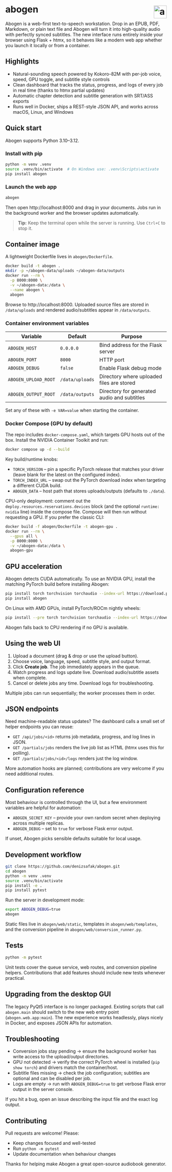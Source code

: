 # abogen <img width="40px" title="abogen icon" src="https://raw.githubusercontent.com/denizsafak/abogen/refs/heads/main/abogen/assets/icon.ico" align="right" style="padding-left: 10px; padding-top:5px;">

Abogen is a web-first text-to-speech workstation. Drop in an EPUB, PDF, Markdown, or plain text file and Abogen will turn it into high-quality audio with perfectly synced subtitles. The new interface runs entirely inside your browser using Flask + htmx, so it behaves like a modern web app whether you launch it locally or from a container.

## Highlights
- Natural-sounding speech powered by Kokoro-82M with per-job voice, speed, GPU toggle, and subtitle style controls
- Clean dashboard that tracks the status, progress, and logs of every job in real time (thanks to htmx partial updates)
- Automatic chapter detection and subtitle generation with SRT/ASS exports
- Runs well in Docker, ships a REST-style JSON API, and works across macOS, Linux, and Windows

## Quick start
Abogen supports Python 3.10–3.12.

### Install with pip
```bash
python -m venv .venv
source .venv/bin/activate  # On Windows use: .venv\Scripts\activate
pip install abogen
```

### Launch the web app
```bash
abogen
```

Then open http://localhost:8000 and drag in your documents. Jobs run in the background worker and the browser updates automatically.

> **Tip:** Keep the terminal open while the server is running. Use `Ctrl+C` to stop it.

## Container image
A lightweight Dockerfile lives in `abogen/Dockerfile`.

```bash
docker build -t abogen .
mkdir -p ~/abogen-data/uploads ~/abogen-data/outputs
docker run --rm \
  -p 8000:8000 \
  -v ~/abogen-data:/data \
  --name abogen \
  abogen
```

Browse to http://localhost:8000. Uploaded source files are stored in `/data/uploads` and rendered audio/subtitles appear in `/data/outputs`.

### Container environment variables
| Variable | Default | Purpose |
|----------|---------|---------|
| `ABOGEN_HOST` | `0.0.0.0` | Bind address for the Flask server |
| `ABOGEN_PORT` | `8000` | HTTP port |
| `ABOGEN_DEBUG` | `false` | Enable Flask debug mode |
| `ABOGEN_UPLOAD_ROOT` | `/data/uploads` | Directory where uploaded files are stored |
| `ABOGEN_OUTPUT_ROOT` | `/data/outputs` | Directory for generated audio and subtitles |

Set any of these with `-e VAR=value` when starting the container.

### Docker Compose (GPU by default)
The repo includes `docker-compose.yaml`, which targets GPU hosts out of the box. Install the NVIDIA Container Toolkit and run:

```bash
docker compose up -d --build
```

Key build/runtime knobs:

- `TORCH_VERSION` – pin a specific PyTorch release that matches your driver (leave blank for the latest on the configured index).
- `TORCH_INDEX_URL` – swap out the PyTorch download index when targeting a different CUDA build.
- `ABOGEN_DATA` – host path that stores uploads/outputs (defaults to `./data`).

CPU-only deployment: comment out the `deploy.resources.reservations.devices` block (and the optional `runtime: nvidia` line) inside the compose file. Compose will then run without requesting a GPU. If you prefer the classic CLI:

```bash
docker build -f abogen/Dockerfile -t abogen-gpu .
docker run --rm \
  --gpus all \
  -p 8000:8000 \
  -v ~/abogen-data:/data \
  abogen-gpu
```

## GPU acceleration
Abogen detects CUDA automatically. To use an NVIDIA GPU, install the matching PyTorch build before installing Abogen:
```bash
pip install torch torchvision torchaudio --index-url https://download.pytorch.org/whl/cu128
pip install abogen
```

On Linux with AMD GPUs, install PyTorch/ROCm nightly wheels:
```bash
pip install --pre torch torchvision torchaudio --index-url https://download.pytorch.org/whl/nightly/rocm6.4
```
Abogen falls back to CPU rendering if no GPU is available.

## Using the web UI
1. Upload a document (drag & drop or use the upload button).
2. Choose voice, language, speed, subtitle style, and output format.
3. Click **Create job**. The job immediately appears in the queue.
4. Watch progress and logs update live. Download audio/subtitle assets when complete.
5. Cancel or delete jobs any time. Download logs for troubleshooting.

Multiple jobs can run sequentially; the worker processes them in order.

## JSON endpoints
Need machine-readable status updates? The dashboard calls a small set of helper endpoints you can reuse:
- `GET /api/jobs/<id>` returns job metadata, progress, and log lines in JSON.
- `GET /partials/jobs` renders the live job list as HTML (htmx uses this for polling).
- `GET /partials/jobs/<id>/logs` renders just the log window.

More automation hooks are planned; contributions are very welcome if you need additional routes.

## Configuration reference
Most behaviour is controlled through the UI, but a few environment variables are helpful for automation:
- `ABOGEN_SECRET_KEY` – provide your own random secret when deploying across multiple replicas.
- `ABOGEN_DEBUG` – set to `true` for verbose Flask error output.

If unset, Abogen picks sensible defaults suitable for local usage.

## Development workflow
```bash
git clone https://github.com/denizsafak/abogen.git
cd abogen
python -m venv .venv
source .venv/bin/activate
pip install -e .
pip install pytest
```

Run the server in development mode:
```bash
export ABOGEN_DEBUG=true
abogen
```

Static files live in `abogen/web/static`, templates in `abogen/web/templates`, and the conversion pipeline in `abogen/web/conversion_runner.py`.

## Tests
```bash
python -m pytest
```

Unit tests cover the queue service, web routes, and conversion pipeline helpers. Contributions that add features should include new tests whenever practical.

## Upgrading from the desktop GUI
The legacy PyQt5 interface is no longer packaged. Existing scripts that call `abogen.main` should switch to the new web entry point (`abogen.web.app:main`). The new experience works headlessly, plays nicely in Docker, and exposes JSON APIs for automation.

## Troubleshooting
- Conversion jobs stay pending → ensure the background worker has write access to the upload/output directories.
- GPU not detected → verify the correct PyTorch wheel is installed (`pip show torch`) and drivers match the container/host.
- Subtitle files missing → check the job configuration; subtitles are optional and can be disabled per job.
- Logs are empty → run with `ABOGEN_DEBUG=true` to get verbose Flask error output in the server console.

If you hit a bug, open an issue describing the input file and the exact log output.

## Contributing
Pull requests are welcome! Please:
- Keep changes focused and well-tested
- Run `python -m pytest`
- Update documentation when behaviour changes

Thanks for helping make Abogen a great open-source audiobook generator.
